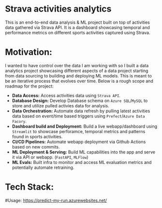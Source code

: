 # Strava activities analytics
This is an end-to-end data analysis & ML project built on top of activities data gathered via Strava API. 
It is a dashboard showcasing temporal and performance metrics on different sports activities captured using Strava.

# Motivation:
I wanted to have control over the data I am working with so I built a data analytics project showcasing different aspects of a data project starting from data sourcing to building and deploying ML models. This is meant to be an iterative process that evolves over time. 
Below is a rough scope and roadmap for the project:
- **Data Access:** Access activities data using `Strava API`.
- **Database Design:** Develop Database schema on `Azure SQL`/`MySQL` to store and utilize pulled activies data for analysis.
- **Data Orchestration:** Automate data refresh by pulling latest activities data based on event/time based triggers using `Prefect`/`Azure Data Facory`.
- **Dashboard build and Deployment:** Build a live webapp/dashboard using `Streamlit` to showcase perforamce, temporal metrics and patterns found in sports activities.
- **CI/CD Pipelines:** Automate webapp deployment via Github Actions based on new commits.
- **ML Deployment & Serving:** Build ML capabilities into the app and serve it via API or webapp. (`FastAPI`, `MLFlow`)
- **ML Evals:** Built infra to monitor and access ML evaluation metrics and potentially automate retraining.

# Tech Stack:

#Usage:
https://predict-my-run.azurewebsites.net/



